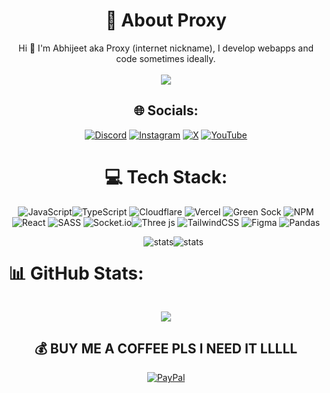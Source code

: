 <div align="center">
  
# 💫 About Proxy
Hi 👋 I'm Abhijeet aka Proxy (internet nickname), I develop webapps and code sometimes ideally.<br><br>
[![](https://visitcount.itsvg.in/api?id=Proxyy587&icon=9&color=1)](https://visitcount.itsvg.in)
</div>

<div align="center">
  
## 🌐 Socials:
[![Discord](https://img.shields.io/badge/Discord-%237289DA.svg?logo=discord&logoColor=white)](https://discord.gg/discord.gg/cypro) 
[![Instagram](https://img.shields.io/badge/Instagram-%23E4405F.svg?logo=Instagram&logoColor=white)](https://instagram.com/ptrdoxy)
[![X](https://img.shields.io/badge/X-black.svg?logo=X&logoColor=white)](https://x.com/proxyxd_s)
[![YouTube](https://img.shields.io/badge/YouTube-%23FF0000.svg?logo=YouTube&logoColor=white)](https://www.youtube.com/@ProxyXD) 
</div>
<div align="center">
  
# 💻 Tech Stack:
![JavaScript](https://img.shields.io/badge/javascript-%23323330.svg?style=for-the-badge&logo=javascript&logoColor=%23F7DF1E)![TypeScript](https://img.shields.io/badge/typescript-%23007ACC.svg?style=for-the-badge&logo=typescript&logoColor=white) ![Cloudflare](https://img.shields.io/badge/Cloudflare-F38020?style=for-the-badge&logo=Cloudflare&logoColor=white) ![Vercel](https://img.shields.io/badge/vercel-%23000000.svg?style=for-the-badge&logo=vercel&logoColor=white) ![Green Sock](https://img.shields.io/badge/green%20sock-88CE02?style=for-the-badge&logo=greensock&logoColor=white) ![NPM](https://img.shields.io/badge/NPM-%23CB3837.svg?style=for-the-badge&logo=npm&logoColor=white) ![React](https://img.shields.io/badge/react-%2320232a.svg?style=for-the-badge&logo=react&logoColor=%2361DAFB) ![SASS](https://img.shields.io/badge/SASS-hotpink.svg?style=for-the-badge&logo=SASS&logoColor=white) ![Socket.io](https://img.shields.io/badge/Socket.io-black?style=for-the-badge&logo=socket.io&badgeColor=010101)![Three js](https://img.shields.io/badge/threejs-black?style=for-the-badge&logo=three.js&logoColor=white) ![TailwindCSS](https://img.shields.io/badge/tailwindcss-%2338B2AC.svg?style=for-the-badge&logo=tailwind-css&logoColor=white) ![Figma](https://img.shields.io/badge/figma-%23F24E1E.svg?style=for-the-badge&logo=figma&logoColor=white) ![Pandas](https://img.shields.io/badge/pandas-%23150458.svg?style=for-the-badge&logo=pandas&logoColor=white) 
</div>
<div flex="row" align="center">
   <div style="display: flex;">
     
# 📊 GitHub Stats:
  <img src="https://github-readme-stats.vercel.app/api?username=Proxyy587&theme=dark&hide_border=false&include_all_commits=false&count_private=true" alt="stats">
  <img src="https://github-readme-streak-stats.herokuapp.com/?user=Proxyy587&theme=dark&hide_border=false" alt="stats">
   </div>
</div>

<div align="center">
  
![](https://quotes-github-readme.vercel.app/api?type=horizontal&theme=radical)

## 💰 BUY ME A COFFEE PLS I NEED IT LLLLL
[![PayPal](https://img.shields.io/badge/PayPal-00457C?style=for-the-badge&logo=paypal&logoColor=white)](https://paypal.me/yosuprky) 
</div>

